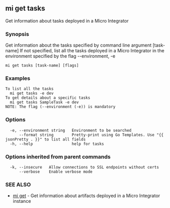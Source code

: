 ## mi get tasks

Get information about tasks deployed in a Micro Integrator

### Synopsis

Get information about the tasks specified by command line argument [task-name]
If not specified, list all the tasks deployed in a Micro Integrator in the environment specified by the flag --environment, -e

```
mi get tasks [task-name] [flags]
```

### Examples

```
To list all the tasks
  mi get tasks -e dev
To get details about a specific tasks
  mi get tasks SampleTask -e dev
NOTE: The flag (--environment (-e)) is mandatory
```

### Options

```
  -e, --environment string   Environment to be searched
      --format string        Pretty-print using Go Templates. Use "{{ jsonPretty . }}" to list all fields
  -h, --help                 help for tasks
```

### Options inherited from parent commands

```
  -k, --insecure   Allow connections to SSL endpoints without certs
      --verbose    Enable verbose mode
```

### SEE ALSO

* [mi get](mi_get.md)	 - Get information about artifacts deployed in a Micro Integrator instance

